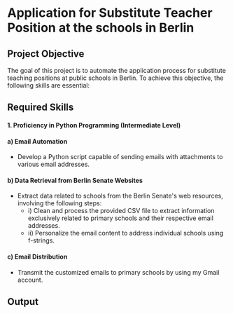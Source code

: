 # Application for Substitute Teacher Position at the schools in Berlin 

## Project Objective

The goal of this project is to automate the application process for substitute teaching positions at public schools in Berlin. To achieve this objective, the following skills are essential:

## Required Skills

#### 1. Proficiency in Python Programming (Intermediate Level)

#### a) Email Automation
- Develop a Python script capable of sending emails with attachments to various email addresses.

#### b) Data Retrieval from Berlin Senate Websites
- Extract data related to schools from the Berlin Senate's web resources, involving the following steps:
  - i) Clean and process the provided CSV file to extract information exclusively related to primary schools and their respective email addresses.
  - ii) Personalize the email content to address individual schools using f-strings.

#### c) Email Distribution
- Transmit the customized emails to primary schools by using my Gmail account.

## Output






